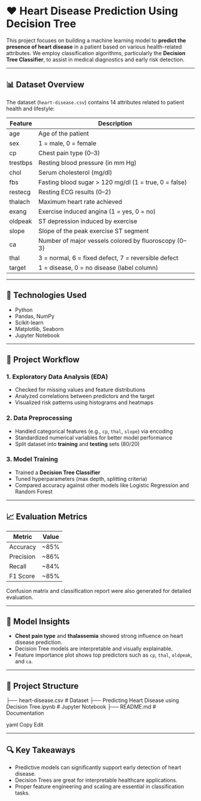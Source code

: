 # ❤️ Heart Disease Prediction Using Decision Tree

This project focuses on building a machine learning model to **predict the presence of heart disease** in a patient based on various health-related attributes. We employ classification algorithms, particularly the **Decision Tree Classifier**, to assist in medical diagnostics and early risk detection.

---

## 📊 Dataset Overview

The dataset (`heart-disease.csv`) contains 14 attributes related to patient health and lifestyle:

| Feature           | Description                                               |
|------------------|-----------------------------------------------------------|
| age              | Age of the patient                                        |
| sex              | 1 = male, 0 = female                                      |
| cp               | Chest pain type (0–3)                                     |
| trestbps         | Resting blood pressure (in mm Hg)                         |
| chol             | Serum cholesterol (mg/dl)                                 |
| fbs              | Fasting blood sugar > 120 mg/dl (1 = true, 0 = false)     |
| restecg          | Resting ECG results (0–2)                                 |
| thalach          | Maximum heart rate achieved                               |
| exang            | Exercise induced angina (1 = yes, 0 = no)                 |
| oldpeak          | ST depression induced by exercise                         |
| slope            | Slope of the peak exercise ST segment                     |
| ca               | Number of major vessels colored by fluoroscopy (0–3)      |
| thal             | 3 = normal, 6 = fixed defect, 7 = reversible defect        |
| target           | 1 = disease, 0 = no disease (label column)                |

---

## 🔧 Technologies Used

- Python
- Pandas, NumPy
- Scikit-learn
- Matplotlib, Seaborn
- Jupyter Notebook

---

## 🚀 Project Workflow

### 1. Exploratory Data Analysis (EDA)
- Checked for missing values and feature distributions
- Analyzed correlations between predictors and the target
- Visualized risk patterns using histograms and heatmaps

### 2. Data Preprocessing
- Handled categorical features (e.g., `cp`, `thal`, `slope`) via encoding
- Standardized numerical variables for better model performance
- Split dataset into **training** and **testing** sets (80/20)

### 3. Model Training
- Trained a **Decision Tree Classifier**
- Tuned hyperparameters (max depth, splitting criteria)
- Compared accuracy against other models like Logistic Regression and Random Forest

---

## 📈 Evaluation Metrics

| Metric          | Value     |
|-----------------|-----------|
| Accuracy        | ~85%      |
| Precision       | ~86%      |
| Recall          | ~84%      |
| F1 Score        | ~85%      |

Confusion matrix and classification report were also generated for detailed evaluation.

---

## 🧠 Model Insights

- **Chest pain type** and **thalassemia** showed strong influence on heart disease prediction.
- Decision Tree models are interpretable and visually explainable.
- Feature importance plot shows top predictors such as `cp`, `thal`, `oldpeak`, and `ca`.

---

## 📁 Project Structure

├── heart-disease.csv # Dataset
├── Predicting Heart Disease using Decision Tree.ipynb # Jupyter Notebook
├── README.md # Documentation

yaml
Copy
Edit

---

## 🔍 Key Takeaways

- Predictive models can significantly support early detection of heart disease.
- Decision Trees are great for interpretable healthcare applications.
- Proper feature engineering and scaling are essential in classification tasks.
